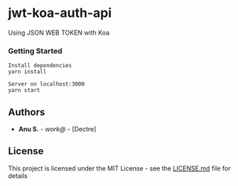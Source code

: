 # jwt-koa-auth-api

Using JSON WEB TOKEN with Koa

### Getting Started


```
Install dependencies
yarn install

Server on localhost:3000
yarn start
```


## Authors

* **Anu S.** - *work@* - [Dectre]

## License

This project is licensed under the MIT License - see the [LICENSE.md](https://github.com/nuSapb/jwt-koa-auth-api/blob/master/LICENSE) file for details

